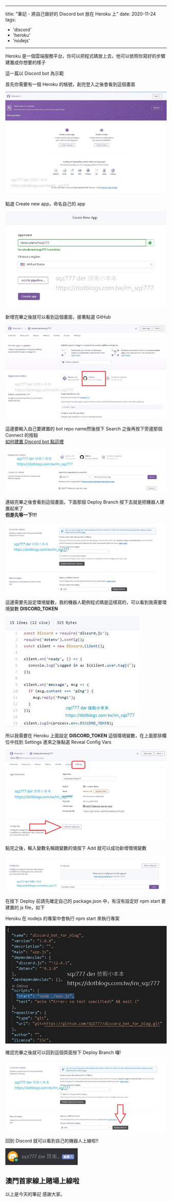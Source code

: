 
---
title: "筆記 - 將自己做好的 Discord bot 放在 Heroku 上"
date: 2020-11-24
tags: 
  - 'discord'
  - 'heroku'
  - 'nodejs'
---

Heroku 是一個雲端服務平台，你可以把程式碼放上去，他可以依照你寫好的步驟建置成你想要的樣子

這一篇以 Discord bot 為示範

首先你需要有一個 Heroku 的帳號，創完登入之後會看到這個畫面

![](/img/2020-putDiscordBotToHeroku/1605972847.png)

點選 Create new app，命名自己的 app

![](/img/2020-putDiscordBotToHeroku/1605972936.png)

新增完畢之後就可以看到這個畫面，接著點選 GitHub

![](/img/2020-putDiscordBotToHeroku/1605973124.png)

這邊要輸入自己要建置的 bot repo name然後按下 Search 之後再按下旁邊那個 Connect 的按鈕  
[如何建置 Discord bot 點這裡](https://dotblogs.com.tw/Im_sqz777/2020/11/21/DiscordSetupHelloWorld)

![](/img/2020-putDiscordBotToHeroku/1605973433.png)

連結完畢之後會看到這個畫面，下面那個 Deploy Branch 按下去就是把機器人建置起來了  
**但是先等一下!!!**

![](/img/2020-putDiscordBotToHeroku/1605973597.png)

這邊需要先設定環境變數，我的機器人範例程式碼是這樣寫的，可以看到我需要環境變數 **DISCORD\_TOKEN**

![](/img/2020-putDiscordBotToHeroku/1605973739.png)

所以我需要在 Heroku 上面設定 **DISCORD\_TOKEN** 這個環境變數，在上面那排欄位中找到 Settings 進來之後點選 Reveal Config Vars

![](/img/2020-putDiscordBotToHeroku/1605973843.png)

點完之後，輸入變數名稱跟變數的值按下 Add 就可以成功新增環境變數

![](/img/2020-putDiscordBotToHeroku/1605974007.png)

在按下 Deploy 前請先確定自己的 package.json 中，有沒有設定好 npm start 要建置的 js file，如下

Heroku 在 nodejs 的專案中會執行 npm start 來執行專案

![](/img/2020-putDiscordBotToHeroku/1605974115.png)

確認完畢之後就可以回到這個頁面按下 Deploy Branch 囉!

![](/img/2020-putDiscordBotToHeroku/1605974271.png)

回到 Discord 就可以看到自己的機器人上線啦!!

![](/img/2020-putDiscordBotToHeroku/1605974342.png)

澳門首家線上賭場上線啦
-----------

以上是今天的筆記 感謝大家。